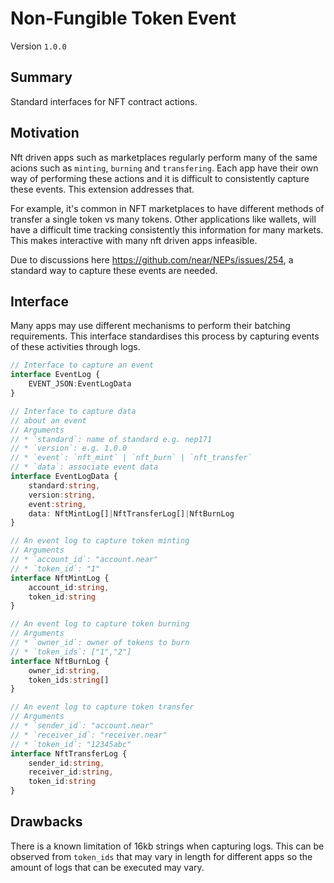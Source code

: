 # Non-Fungible Token Event

Version `1.0.0`

## Summary

Standard interfaces for NFT contract actions.

## Motivation

Nft driven apps such as marketplaces regularly perform many
of the same acions such as `minting`, `burning` and `transfering`.
Each app have their own way of performing these actions and it
is difficult to consistently capture these events.
This extension addresses that.

For example, it's common in NFT marketplaces to have
different methods of transfer a single token vs many 
tokens. Other applications like wallets, will have
a difficult time tracking consistently this information for many
markets. This makes interactive with many nft driven apps 
infeasible.

Due to discussions here 
https://github.com/near/NEPs/issues/254,
a standard way to capture these events are needed.

## Interface

Many apps may use different mechanisms to perform their batching
requirements. This interface standardises this process by capturing
events of these activities through logs.

```ts
// Interface to capture an event
interface EventLog {
    EVENT_JSON:EventLogData
}

// Interface to capture data 
// about an event
// Arguments
// * `standard`: name of standard e.g. nep171
// * `version`: e.g. 1.0.0
// * `event`: `nft_mint` | `nft_burn` | `nft_transfer`
// * `data`: associate event data
interface EventLogData {
    standard:string,
    version:string,
    event:string,
    data: NftMintLog[]|NftTransferLog[]|NftBurnLog
}

// An event log to capture token minting
// Arguments
// * `account_id`: "account.near"
// * `token_id`: "1"
interface NftMintLog {
    account_id:string,
    token_id:string
}

// An event log to capture token burning
// Arguments
// * `owner_id`: owner of tokens to burn
// * `token_ids`: ["1","2"]
interface NftBurnLog {
    owner_id:string,
    token_ids:string[]
}

// An event log to capture token transfer
// Arguments
// * `sender_id`: "account.near"
// * `receiver_id`: "receiver.near"
// * `token_id`: "12345abc"
interface NftTransferLog {
    sender_id:string,
    receiver_id:string,
    token_id:string
}
```

## Drawbacks

There is a known limitation of 16kb strings when capturing logs.
This can be observed from `token_ids` that may vary in length
for different apps so the amount of logs that can
be executed may vary.
